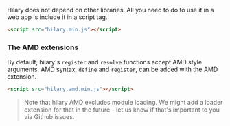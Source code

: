 Hilary does not depend on other libraries. All you need to do to use it in a web app is include it in a script tag.

```HTML
<script src="hilary.min.js"></script>
```

### The AMD extensions
By default, hilary's ``register`` and ``resolve`` functions accept AMD style arguments. AMD syntax, ``define`` and ``register``, can be added with the AMD extension.

```HTML
<script src="hilary.amd.min.js"></script>
```

> Note that hilary AMD excludes module loading. We might add a loader extension for that in the future - let us know if that's important to you via Github issues.
